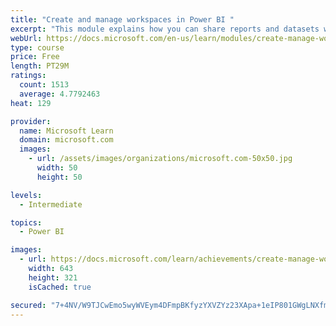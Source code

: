 ```yaml
---
title: "Create and manage workspaces in Power BI "
excerpt: "This module explains how you can share reports and datasets with your users and how to create a deployment strategy that makes sense for you and your organization. Furthermore, you will learn about data lineage in Microsoft Power BI."
webUrl: https://docs.microsoft.com/en-us/learn/modules/create-manage-workspaces-power-bi/
type: course
price: Free
length: PT29M
ratings:
  count: 1513
  average: 4.7792463
heat: 129

provider:
  name: Microsoft Learn
  domain: microsoft.com
  images:
    - url: /assets/images/organizations/microsoft.com-50x50.jpg
      width: 50
      height: 50

levels:
  - Intermediate

topics:
  - Power BI

images:
  - url: https://docs.microsoft.com/learn/achievements/create-manage-workspaces-power-bi-social.png
    width: 643
    height: 321
    isCached: true

secured: "7+4NV/W9TJCwEmo5wyWVEym4DFmpBKfyzYXVZYz23XApa+1eIP801GWgLNXfmJoWaNsnbVvylp1tBj2kUBV4s4CbNb1zVie91SbnrFjSXn2oC5LXPVqfoKSTLkBxXk4v17hnc9coz5zHMGC6sb9CYht1KGVTal9XI5BeOPF+BOB9jSmn57vMKTEDf/bRMY4zLK/MdMUMK6aLPmgvjHW/aOf7k8PEMzTAZUAjvLP6BWGqLEsHfiaYcV3Dki3CD6s01prlKKL4RU9P02ab9uwbjjBKJwL77JECbzo1XQIJ16t9Uu4wwBz7oWaI+cZz7vJPUFoZ4/SiNQHT1V2BdbCbxOxrcxKZzpmJk+qQN1hGobrbLFKpMljhooY8VRjFyk/cBgEJ0DxbwTw2AVPxjhSi88sUPhj38PBW5/avNWJXPHw=;D/v/DMi7fCpxVJix1ktPNg=="
---
```


